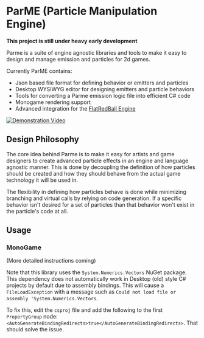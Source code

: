 #  ParME (Particle Manipulation Engine)

**This project is still under heavy early development**

Parme is a suite of engine agnostic libraries and tools to make it easy to design and manage emission and particles for 2d games.  

Currently ParME contains:

* Json based file format for defining behavior or emitters and particles
* Desktop WYSIWYG editor for designing emitters and particle behaviors
* Tools for converting a Parme emission logic file into efficient C# code
* Monogame rendering support
* Advanced integration for the [FlatRedBall Engine]()

[![Demonstration Video](https://i.imgur.com/0D3TIQA.png)](https://www.youtube.com/watch?v=PQO8sO-6BWU "Youtube Video")

## Design Philosophy

The core idea behind Parme is to make it easy for artists and game designers to create advanced particle effects in an engine and language agnostic manner.  This is done by decoupling the definition of how particles should be created and how they should behave from the actual game technology it will be used in.

The flexibility in defining how particles behave is done while minimizing branching and virtual calls by relying on code generation.  If a specific behavior isn't desired for a set of particles than that behavior won't exist in the particle's code at all.  

## Usage

### MonoGame

(More detailed instructions coming)

Note that this library uses the `System.Numerics.Vectors` NuGet package.  This dependency does not automatically work in Desktop (old) style C# projects by default due to assembly bindings.   This will cause a `FileLoadException` with a message such as `Could not load file or assembly 'System.Numerics.Vectors`.  

To fix this, edit the `csproj` file and add the following to the first `PropertyGroup` node: `<AutoGenerateBindingRedirects>true</AutoGenerateBindingRedirects>`.  That should solve the issue.